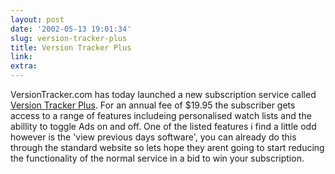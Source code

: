 ```yaml
---
layout: post
date: '2002-05-13 19:01:34'
slug: version-tracker-plus
title: Version Tracker Plus
link: 
extra: 
---
```


VersionTracker.com has today launched a new subscription service called [Version Tracker Plus](http://www.versiontracker.com/mp/propageapp.m?page=plus). For an annual fee of $19.95 the subscriber gets access to a range of features includeing  personalised watch lists and the abillity to toggle Ads on and off. One of the listed features i find a little odd however is the 'view previous days software', you can already do this through the standard website so lets hope they arent going to start reducing the functionality of the normal service in a bid to win your subscription.